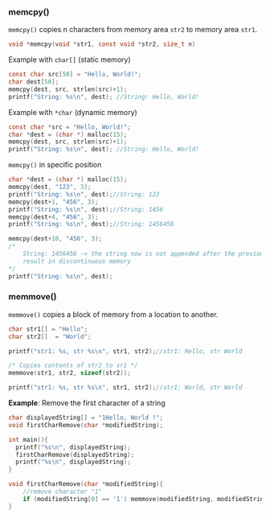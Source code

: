 ### memcpy()

``memcpy()`` copies n characters from memory area ``str2`` to memory area ``str1``.

```c
void *memcpy(void *str1, const void *str2, size_t n)
```

Example with ``char[]`` (static memory)

```c
const char src[50] = "Hello, World!";
char dest[50];
memcpy(dest, src, strlen(src)+1);
printf("String: %s\n", dest); //String: Hello, World!
```
Example with ``*char`` (dynamic memory)
```c
const char *src = "Hello, World!";
char *dest = (char *) malloc(15);
memcpy(dest, src, strlen(src)+1);
printf("String: %s\n", dest); //String: Hello, World!
```

``memcpy()`` in specific position

```c
char *dest = (char *) malloc(15);
memcpy(dest, "123", 3);
printf("String: %s\n", dest);//String: 123
memcpy(dest+1, "456", 3);
printf("String: %s\n", dest);//String: 1456
memcpy(dest+4, "456", 3);
printf("String: %s\n", dest);//String: 1456456

memcpy(dest+10, "456", 3);
/*
	String: 1456456 -> the string now is not appended after the previous appending as dest+10 
	result in discontinuous memory
*/
printf("String: %s\n", dest);
```

### memmove()

``memmove()`` copies a block of memory from a location to another.

```cpp
char str1[] = "Hello";
char str2[]  = "World";

printf("str1: %s, str %s\n", str1, str2);//str1: Hello, str World

/* Copies contents of str2 to sr1 */
memmove(str1, str2, sizeof(str2)); 

printf("str1: %s, str %s\n", str1, str2);//str1: World, str World
```

**Example**: Remove the first character of a string

```c
char displayedString[] = "1Hello, World !";
void firstCharRemove(char *modifiedString);

int main(){
  printf("%s\n", displayedString);
  firstCharRemove(displayedString);
  printf("%s\n", displayedString);
}

void firstCharRemove(char *modifiedString){
	//remove character "1"
	if (modifiedString[0] == '1') memmove(modifiedString, modifiedString+1, strlen(modifiedString));
}
```
